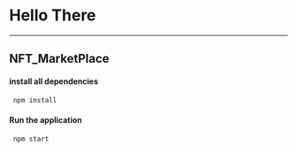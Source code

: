 # Hello There 

---

## NFT_MarketPlace

#### install all dependencies

```js
 npm install
```

#### Run the application

```js
 npm start
```
